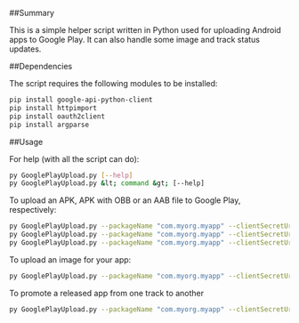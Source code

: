 ##Summary

This is a simple helper script written in Python used for uploading Android apps to Google Play. It can also handle some image and track status updates. 

##Dependencies

The script requires the following modules to be installed:

```bash
pip install google-api-python-client
pip install httpimport
pip install oauth2client
pip install argparse
```

##Usage

For help (with all the script can do):
```bash
py GooglePlayUpload.py [--help]
py GooglePlayUpload.py &lt; command &gt; [--help]
```


To upload an APK, APK with OBB or an AAB file to Google Play, respectively:
```bash
py GooglePlayUpload.py --packageName "com.myorg.myapp" --clientSecretUri filePathOrUrlToClientSecret.json uploadBuild --aabOrApkPath myApp.apk 
py GooglePlayUpload.py --packageName "com.myorg.myapp" --clientSecretUri filePathOrUrlToClientSecret.json uploadBuild --aabOrApkPath myApp.apk  --aabOrApkPath myApp.obb
py GooglePlayUpload.py --packageName "com.myorg.myapp" --clientSecretUri filePathOrUrlToClientSecret.jJson uploadBuild --aabOrApkPath myApp.aab
```

To upload an image for your app:
```bash
py GooglePlayUpload.py --packageName "com.myorg.myapp" --clientSecretUri filePathOrUrlToClientSecret.json uploadImage --imageType promoGraphic --imagePath myInfoGraphic.png
```

To promote a released app from one track to another
```bash
py GooglePlayUpload.py --packageName "com.myorg.myapp" --clientSecretUri filePathOrUrlToClientSecret.json --trackName 'internal' promoteTo --targetTrack 'alpha' --promoteStatus 'draft'
```
